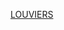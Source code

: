 <a class="weatherwidget-io" href="https://forecast7.com/fr/49d221d17/louviers/" data-label_1="LOUVIERS" data-theme="original" data-basecolor="#2ac2c5" data-highcolor="#ea5151" data-lowcolor="#2676e8" >LOUVIERS</a>
<script>
!function(d,s,id){var js,fjs=d.getElementsByTagName(s)[0];if(!d.getElementById(id)){js=d.createElement(s);js.id=id;js.src='https://weatherwidget.io/js/widget.min.js';fjs.parentNode.insertBefore(js,fjs);}}(document,'script','weatherwidget-io-js');
</script>
